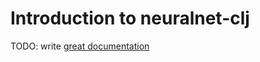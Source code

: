 # Introduction to neuralnet-clj

TODO: write [great documentation](http://jacobian.org/writing/what-to-write/)
